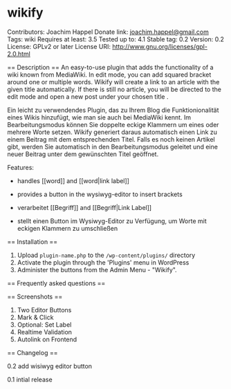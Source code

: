 wikify
======

Contributors: Joachim Happel
Donate link: joachim.happel@gmail.com
Tags: wiki
Requires at least: 3.5
Tested up to: 4.1
Stable tag: 0.2
Version: 0.2
License: GPLv2 or later
License URI: http://www.gnu.org/licenses/gpl-2.0.html

== Description ==
An easy-to-use plugin that adds the functionality of a wiki known from MediaWiki. In edit mode, you can add squared bracket around one or multiple words.
Wikify will create a link to an article with the given title automatically. If there is still no article, you will be directed to the edit mode and open a new post under your chosen title .

Ein leicht zu verwendendes Plugin, das zu Ihrem Blog die Funktionionalität eines Wikis hinzufügt, wie man sie auch bei MediaWiki kennt.  Im Bearbeitungsmodus können Sie doppelte eckige Klammern um eines oder mehrere Worte setzen.
Wikify generiert daraus automatisch einen Link zu einem Beitrag mit dem entsprechenden Titel. Falls es noch keinen Artikel gibt, werden Sie automatisch in den Bearbeitungsmodus geleitet und eine neuer Beitrag unter dem gewünschten Titel geöffnet.

Features:
* handles [[word]] and [[word|link label]] 
* provides a button in the wysiwyg-editor to insert brackets

* verarbeitet [[Begriff]] and [[Begriff|Link Label]] 
* stellt einen Button im Wysiwyg-Editor zu Verfügung, um Worte mit eckigen Klammern zu umschließen

== Installation ==

1. Upload `plugin-name.php` to the `/wp-content/plugins/` directory
2. Activate the plugin through the 'Plugins' menu in WordPress
3. Administer the buttons from the Admin Menu - "Wikify".

== Frequently asked questions ==


== Screenshots ==

1. Two Editor Buttons
2. Mark & Click
3. Optional: Set Label
4. Realtime Validation
5. Autolink on Frontend


== Changelog ==

0.2 add wisiwyg editor button

0.1 intial release
